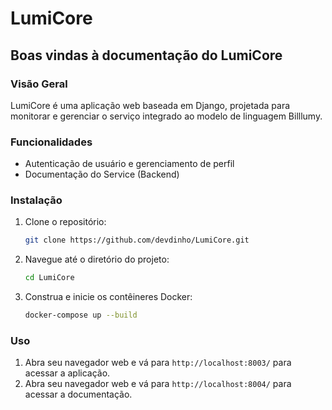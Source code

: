 # LumiCore

## Boas vindas à documentação do LumiCore

### Visão Geral

LumiCore é uma aplicação web baseada em Django, projetada para monitorar e gerenciar o serviço integrado ao modelo de linguagem Billlumy.

### Funcionalidades

- Autenticação de usuário e gerenciamento de perfil
- Documentação do Service (Backend)

### Instalação

1. Clone o repositório:
    ```bash
    git clone https://github.com/devdinho/LumiCore.git
    ```
2. Navegue até o diretório do projeto:
    ```bash
    cd LumiCore
    ```
3. Construa e inicie os contêineres Docker:
    ```bash
    docker-compose up --build
    ```

### Uso

1. Abra seu navegador web e vá para `http://localhost:8003/` para acessar a aplicação.
1. Abra seu navegador web e vá para `http://localhost:8004/` para acessar a documentação.